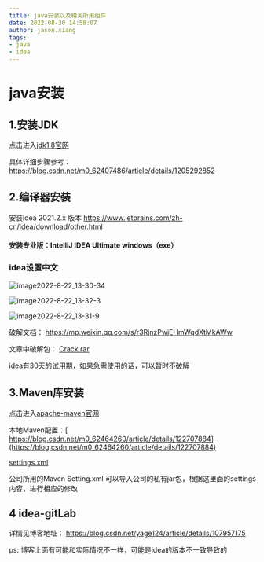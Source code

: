 ```yaml
---
title: java安装以及相关所用组件
date: 2022-08-30 14:58:07
author: jason.xiang
tags:
- java
- idea
---
```


# java安装

## 1.安装JDK

 点击进入[jdk1.8官网](https://www.oracle.com/java/technologies/downloads/#java8)

具体详细步骤参考：https://blog.csdn.net/m0_62407486/article/details/1205292852

## 2.编译器安装

安装idea 2021.2.x 版本 https://www.jetbrains.com/zh-cn/idea/download/other.html

#### 安装专业版：IntelliJ IDEA Ultimate  windows（exe）

### idea设置中文

![image2022-8-22_13-30-34](https://gitee.com/jason-xiang/blog-img/raw/master/pic/2022/09/16_172749.png)

![image2022-8-22_13-32-3](https://gitee.com/jason-xiang/blog-img/raw/master/pic/2022/09/16_172800.png)

![image2022-8-22_13-31-9](https://gitee.com/jason-xiang/blog-img/raw/master/pic/2022/09/16_172813.png)



破解文档： https://mp.weixin.qq.com/s/r3RjnzPwjEHmWqdXtMkAWw

文章中破解包： [Crack.rar](Crack.rar) 

idea有30天的试用期，如果急需使用的话，可以暂时不破解

## 3.Maven库安装

 点击进入[apache-maven官网](http://maven.apache.org/) 

本地Maven配置：[ https://blog.csdn.net/m0_62464260/article/details/122707884](https://blog.csdn.net/m0_62464260/article/details/122707884)

[settings.xml](java安装以及相关所用组件/settings.xml) 

公司所用的Maven Setting.xml 可以导入公司的私有jar包，根据这里面的settings 内容，进行相应的修改

## 4 idea-gitLab

详情见博客地址： https://blog.csdn.net/yage124/article/details/107957175

ps: 博客上面有可能和实际情况不一样，可能是idea的版本不一致导致的
